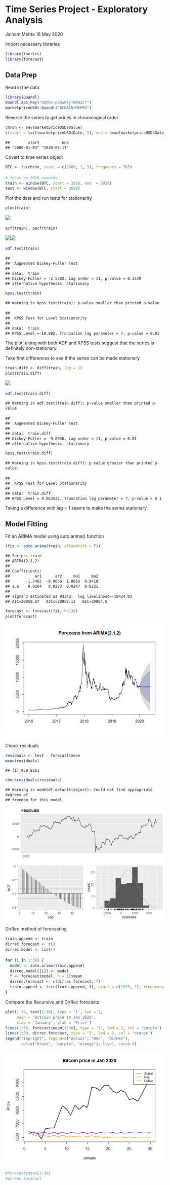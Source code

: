 Time Series Project - Exploratory Analysis
================
Jainam Mehta
16 May 2020

Import necessary libraries

``` r
library(tseries)
library(forecast)
```

## Data Prep

Read in the data

``` r
library(Quandl)
Quandl.api_key("UqYbx-p5DwWzyT8AH2c7")
marketpriceUSD<-Quandl("BCHAIN/MKPRU")
```

Reverse the series to get prices in chronological order

``` r
chron <- rev(marketpriceUSD$Value)
c(start = tail(marketpriceUSD$Date, 1), end = head(marketpriceUSD$Date, 1))
```

    ##        start          end 
    ## "2009-01-03" "2020-05-17"

Covert to time series object

``` r
BTC <- ts(chron, start = c(2009, 1, 3), frequency = 365)

# focus on 2016 onwards
train <- window(BTC, start = 2016, end  = 2020)
test <- window(BTC, start = 2020)
```

Plot the data and run tests for stationarity

``` r
plot(train)
```

![](Exploratory-Analysis_files/figure-gfm/unnamed-chunk-5-1.png)<!-- -->

``` r
acf(train); pacf(train)
```

![](Exploratory-Analysis_files/figure-gfm/unnamed-chunk-5-2.png)<!-- -->![](Exploratory-Analysis_files/figure-gfm/unnamed-chunk-5-3.png)<!-- -->

``` r
adf.test(train)
```

    ## 
    ##  Augmented Dickey-Fuller Test
    ## 
    ## data:  train
    ## Dickey-Fuller = -2.5302, Lag order = 11, p-value = 0.3539
    ## alternative hypothesis: stationary

``` r
kpss.test(train)
```

    ## Warning in kpss.test(train): p-value smaller than printed p-value

    ## 
    ##  KPSS Test for Level Stationarity
    ## 
    ## data:  train
    ## KPSS Level = 10.082, Truncation lag parameter = 7, p-value = 0.01

The plot, along with both ADF and KPSS tests suggest that the series is
definitely non-stationary.

Take first differences to see if the series can be made stationary

``` r
train.diff <- diff(train, lag = 1)
plot(train.diff)
```

![](Exploratory-Analysis_files/figure-gfm/unnamed-chunk-6-1.png)<!-- -->

``` r
adf.test(train.diff)
```

    ## Warning in adf.test(train.diff): p-value smaller than printed p-value

    ## 
    ##  Augmented Dickey-Fuller Test
    ## 
    ## data:  train.diff
    ## Dickey-Fuller = -9.8936, Lag order = 11, p-value = 0.01
    ## alternative hypothesis: stationary

``` r
kpss.test(train.diff)
```

    ## Warning in kpss.test(train.diff): p-value greater than printed p-value

    ## 
    ##  KPSS Test for Level Stationarity
    ## 
    ## data:  train.diff
    ## KPSS Level = 0.063532, Truncation lag parameter = 7, p-value = 0.1

Taking a difference with lag = 1 seems to make the series stationary.

## Model Fitting

Fit an ARIMA model using auto.arima() function

``` r
(fit <- auto.arima(train, allowdrift = T))
```

    ## Series: train 
    ## ARIMA(2,1,2) 
    ## 
    ## Coefficients:
    ##           ar1      ar2     ma1     ma2
    ##       -1.7403  -0.9056  1.8016  0.9418
    ## s.e.   0.0264   0.0223  0.0247  0.0221
    ## 
    ## sigma^2 estimated as 93342:  log likelihood=-10424.03
    ## AIC=20858.07   AICc=20858.11   BIC=20884.5

``` r
forecast <- forecast(fit, h=138)
plot(forecast)
```

![](Exploratory-Analysis_files/figure-gfm/unnamed-chunk-7-1.png)<!-- -->

Check residuals

``` r
residuals <- test - forecast$mean
mean(residuals)
```

    ## [1] 959.8261

``` r
checkresiduals(residuals)
```

    ## Warning in modeldf.default(object): Could not find appropriate degrees of
    ## freedom for this model.

![](Exploratory-Analysis_files/figure-gfm/unnamed-chunk-8-1.png)<!-- -->

DirRec method of forecasting

``` r
train.append <- train
dirrec.forecast <- c()
dirrec.model <- list()

for (i in 1:30) {
  model <- auto.arima(train.append)
  dirrec.model[[i]] <- model
  f <- forecast(model, h = 1)$mean
  dirrec.forecast <- c(dirrec.forecast, f)
  train.append <- ts(c(train.append, f), start = c(1975, 1), frequency = 12)
}
```

Compare the Recursive and DirRec forecasts

``` r
plot(1:30, test[1:30], type = 'l', lwd = 2,
     main = 'Bitcoin price in Jan 2020',
     xlab = 'January', ylab = 'Price')
lines(1:30, forecast$mean[1:30], type = 'l', lwd = 2, col = 'purple')
lines(1:30, dirrec.forecast, type = 'l', lwd = 2, col = 'orange')
legend("topright", legend=c("Actual", "Rec", "DirRec"),
       col=c("black", "purple", "orange"), lty=1, cex=0.8)
```

![](Exploratory-Analysis_files/figure-gfm/unnamed-chunk-10-1.png)<!-- -->

``` r
#forecast$mean[1:30]
#dirrec.forecast
```
